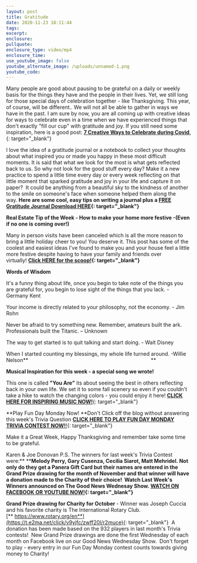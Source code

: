 ```yaml
---
layout: post
title: Gratitude
date: 2020-11-23 18:11:44
tags:
excerpt:
enclosure:
pullquote:
enclosure_type: video/mp4
enclosure_time:
use_youtube_image: false
youtube_alternate_image: /uploads/unnamed-1.png
youtube_code:
---
```


Many people are good about pausing to be grateful on a daily or weekly basis for the things they have and the people in their lives. Yet, we still long for those special days of celebration together - like Thanksgiving. This year, of course, will be different.. We will not all be able to gather in ways we have in the past. I am sure by now, you are all coming up with creative ideas for ways to celebrate even in a time when we have experienced things that don't exactly "fill our cup" with gratitude and joy. If you still need some inspiration, here is a good post:&nbsp;[**7 Creative Ways to Celebrate during Covid**.](https://t.e2ma.net/click/v9yjfc/zwff20l/njhuce){: target="_blank"}

I love the idea of a gratitude journal or a notebook to collect your thoughts about what inspired you or made you happy in these most difficult moments. It is said that what we look for the most is what gets reflected back to us. So why not look for the good stuff every day? Make it a new practice to spend a little time every day or every week reflecting on that little moment that sparked gratitude and joy in your life and capture it on paper?&nbsp; It could be anything from a beautiful sky to the kindness of another to the smile on someone's face when someone helped them along the way.&nbsp;**Here are some cool, easy tips on writing a journal plus a&nbsp;[FREE Gratitude Journal Download HERE](https://t.e2ma.net/click/v9yjfc/zwff20l/3biuce){: target="_blank"}**

**Real Estate Tip of the Week - How to make your home more festive -(Even if no one is coming over\!)**

Many in person visits have been canceled which is all the more reason to bring a little holiday cheer to you\! You deserve it. This post has some of the coolest and easiest ideas I've found to make you and your house feel a little more festive despite having to have your family and friends over virtually\!&nbsp;**[Click HERE for the scoop\!](https://t.e2ma.net/click/v9yjfc/zwff20l/zwjuce){: target="_blank"}**

**Words of Wisdom**

It's a funny thing about life, once you begin to take note of the things you are grateful for, you begin to lose sight of the things that you lack. - Germany Kent

Your income is directly related to your philosophy, not the economy. - Jim Rohn

Never be afraid to try something new. Remember, amateurs built the ark. Professionals built the Titanic. – Unknown

The way to get started is to quit talking and start doing. - Walt Disney

When I started counting my blessings, my whole life turned around. -Willie Nelson**&nbsp; &nbsp; &nbsp; &nbsp; &nbsp; &nbsp; &nbsp; &nbsp; &nbsp; &nbsp; &nbsp; &nbsp; &nbsp; &nbsp; &nbsp; &nbsp; &nbsp; &nbsp; &nbsp; &nbsp; &nbsp; &nbsp; &nbsp; &nbsp; &nbsp; &nbsp; &nbsp; &nbsp; &nbsp; &nbsp; &nbsp; &nbsp; &nbsp; &nbsp; &nbsp; &nbsp; &nbsp; &nbsp; &nbsp; &nbsp; &nbsp; &nbsp; &nbsp;**

**Musical Inspiration for this week - a special song we wrote\!**&nbsp;

This one is called&nbsp;**"You Are"**&nbsp;its about seeing the best in others reflecting back in your own life. We set it to some fall scenery so even if you couldn't take a hike to watch the changing colors - you could enjoy it here\!&nbsp;[**CLICK HERE FOR INSPIRING MUSIC NOW\!**](https://t.e2ma.net/click/v9yjfc/zwff20l/fpkuce){: target="_blank"}

**Play Fun Day Monday Now\!&nbsp;**Don't Click off the blog without answering this week's Trivia Question&nbsp;[**CLICK HERE TO PLAY FUN DAY MONDAY TRIVIA CONTEST NOW\!**\!](https://t.e2ma.net/click/v9yjfc/zwff20l/vhluce){: target="_blank"}

Make it a Great Week, Happy Thanksgiving and remember take some time to be grateful.

Karen & Joe Donovan P.S. The winners for last week's Trivia Contest were:**&nbsp;****Melody Perry, Gary Cusenza, Cecilia Siarot, Matt Mehridel.&nbsp;**Not only do they get a Panera Gift Card but their names are entered in the Grand Prize drawing for the month of November and that winner will have a donation made to the Charity of their choice\! &nbsp;Watch Last Week's Winners announced on The Good News Wednesay Show.&nbsp;**[WATCH ON FACEBOOK OR YOUTUBE NOW\!](https://t.e2ma.net/click/v9yjfc/zwff20l/bamuce){: target="_blank"}**

**Grand Prize drawing for Charity for October&nbsp;**\- Winner was Joseph Cuccia and his favorite charity is The International Rotary Club.[**&nbsp;https://www.rotary.org/en**](https://t.e2ma.net/click/v9yjfc/zwff20l/r2muce){: target="_blank"}&nbsp; A donation has been made based on the 932 players in last month's Trivia contests\!&nbsp; New Grand Prize drawings are done the first Wednesday of each month on Facebook live on our Good News Wednesday Show.&nbsp; Don't forget to play - every entry in our Fun Day Monday contest counts towards giving money to Charity\!